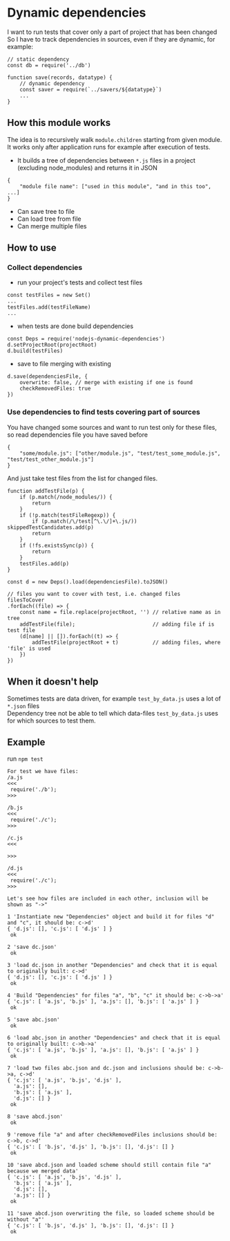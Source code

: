 # Dynamic dependencies
I want to run tests that cover only a part of project that has been changed  
So I have to track dependencies in sources, even if they are dynamic, for example:
```
// static dependency
const db = require('../db')

function save(records, datatype) {
    // dynamic dependency
    const saver = require(`../savers/${datatype}`)
    ...
}
```

## How this module works
The idea is to recursively walk `module.children` starting from given module.  
It works only after application runs for example after execution of tests.  

* It builds a tree of dependencies between `*.js` files in a project (excluding node\_modules) and returns it in JSON 
```
{
    "module file name": ["used in this module", "and in this too", ...]
}
```
* Can save tree to file
* Can load tree from file
* Can merge multiple files

## How to use
### Collect dependencies
* run your project's tests and collect test files
```
const testFiles = new Set()
...
testFiles.add(testFileName)
...
```
* when tests are done build dependencies
```
const Deps = require('nodejs-dynamic-dependencies')
d.setProjectRoot(projectRoot)
d.build(testFiles)
```
* save to file merging with existing
```
d.save(dependenciesFile, {
    overwrite: false, // merge with existing if one is found
    checkRemovedFiles: true
})
```

### Use dependencies to find tests covering part of sources
You have changed some sources and want to run test only for these files, so read dependencies file you have saved before
```
{
    "some/module.js": ["other/module.js", "test/test_some_module.js", "test/test_other_module.js"]
}
```
And just take test files from the list for changed files.
```
function addTestFile(p) {
    if (p.match(/node_modules/)) {
        return
    }
    if (!p.match(testFileRegexp)) {
        if (p.match(/\/test[^\.\/]+\.js/)) skippedTestCandidates.add(p)
        return
    }
    if (!fs.existsSync(p)) {
        return
    }
    testFiles.add(p)
}

const d = new Deps().load(dependenciesFile).toJSON()

// files you want to cover with test, i.e. changed files
filesToCover
.forEach((file) => { 
    const name = file.replace(projectRoot, '') // relative name as in tree
    addTestFile(file);                         // adding file if is test file
    (d[name] || []).forEach((t) => {
        addTestFile(projectRoot + t)           // adding files, where 'file' is used
    })
})
```

## When it doesn't help
Sometimes tests are data driven, for example `test_by_data.js` uses a lot of `*.json` files  
Dependency tree not be able to tell which data-files `test_by_data.js` uses for which sources to test them.

## Example
run `npm test`
```
For test we have files:
/a.js 
<<<
 require('./b'); 
>>>

/b.js 
<<<
 require('./c'); 
>>>

/c.js 
<<<
  
>>>

/d.js 
<<<
 require('./c'); 
>>>

Let's see how files are included in each other, inclusion will be shown as "->"

1 'Instantiate new "Dependencies" object and build it for files "d" and "c", it should be: c->d'
{ 'd.js': [], 'c.js': [ 'd.js' ] }
 ok 

2 'save dc.json'
 ok 

3 'load dc.json in another "Dependencies" and check that it is equal to originally built: c->d'
{ 'd.js': [], 'c.js': [ 'd.js' ] }
 ok 

4 'Build "Dependencies" for files "a", "b", "c" it should be: c->b->a'
{ 'c.js': [ 'a.js', 'b.js' ], 'a.js': [], 'b.js': [ 'a.js' ] }
 ok 

5 'save abc.json'
 ok 

6 'load abc.json in another "Dependencies" and check that it is equal to originally built: c->b->a'
{ 'c.js': [ 'a.js', 'b.js' ], 'a.js': [], 'b.js': [ 'a.js' ] }
 ok 

7 'load two files abc.json and dc.json and inclusions should be: c->b->a, c->d'
{ 'c.js': [ 'a.js', 'b.js', 'd.js' ],
  'a.js': [],
  'b.js': [ 'a.js' ],
  'd.js': [] }
 ok 

8 'save abcd.json'
 ok 

9 'remove file "a" and after checkRemovedFiles inclusions should be: c->b, c->d'
{ 'c.js': [ 'b.js', 'd.js' ], 'b.js': [], 'd.js': [] }
 ok 

10 'save abcd.json and loaded scheme should still contain file "a" because we merged data'
{ 'c.js': [ 'a.js', 'b.js', 'd.js' ],
  'b.js': [ 'a.js' ],
  'd.js': [],
  'a.js': [] }
 ok 

11 'save abcd.json overwriting the file, so loaded scheme should be without "a"'
{ 'c.js': [ 'b.js', 'd.js' ], 'b.js': [], 'd.js': [] }
 ok 
```

